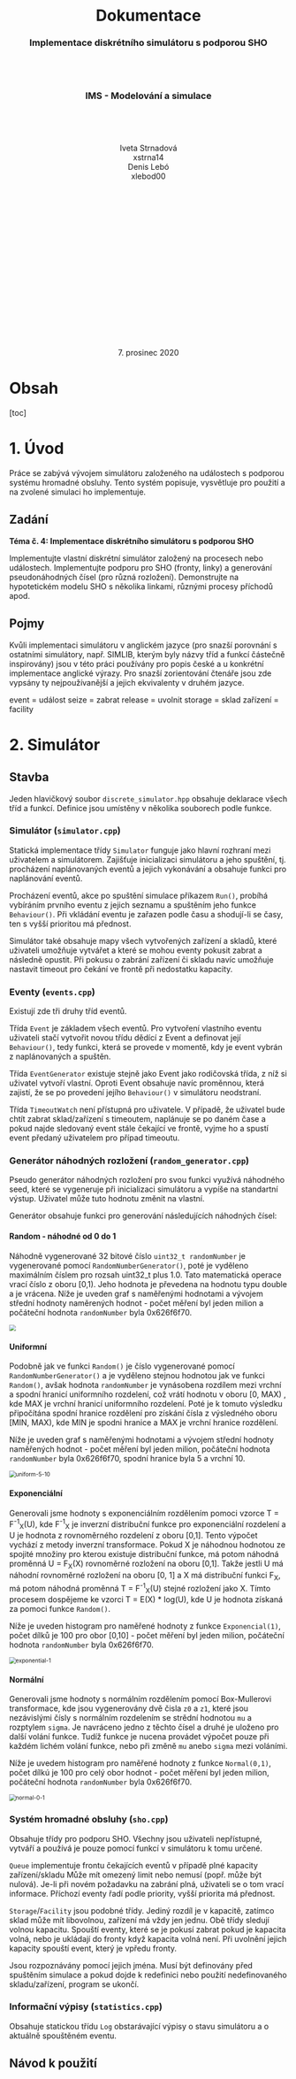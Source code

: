 <div style="text-align:center; margin-top:38.2%">
    <hspace></hspace>
    <h1>
        Dokumentace
    </h1>
    <h3>
        Implementace diskrétního simulátoru s podporou SHO
    </h3>
    <p style="margin-top:15%"></p>
    <h3>
        IMS - Modelování a simulace
    </h3>
    <p style="margin-top:15%"></p>
    Iveta Strnadová<br>
    xstrna14<br>
    Denis Lebó<br>
    xlebod00
</div>
<p style="text-align:center; margin-top:60%">7. prosinec 2020</p>




<div style="page-break-after: always; break-after: page;"></div>

<h1>Obsah</h1>

[toc]

<div style="page-break-after: always; break-after: page;"></div>

# 1. Úvod

Práce se zabývá vývojem simulátoru založeného na událostech s podporou systému hromadné obsluhy. Tento systém popisuje, vysvětluje pro použití a na zvolené simulaci ho implementuje.

## Zadání

**Téma č. 4: Implementace diskrétního simulátoru s podporou SHO**

Implementujte vlastní diskrétní simulátor založený na procesech nebo událostech. Implementujte podporu pro SHO (fronty, linky) a generování pseudonáhodných čísel (pro různá rozložení). Demonstrujte na hypotetickém modelu SHO s několika linkami, různými procesy příchodů apod.

## Pojmy

Kvůli implementaci simulátoru v anglickém jazyce (pro snazší porovnání s ostatními simulátory, např. SIMLIB, kterým byly názvy tříd a funkcí částečně inspirovány) jsou v této práci používány pro popis české a u konkrétní implementace anglické výrazy. Pro snazší zorientování čtenáře jsou zde vypsány ty nejpoužívanější a jejich ekvivalenty v druhém jazyce.

event = událost
seize = zabrat
release = uvolnit
storage = sklad
zařízení = facility

<div style="page-break-after: always; break-after: page;"></div>

# 2. Simulátor

## Stavba

Jeden hlavičkový soubor `discrete_simulator.hpp` obsahuje deklarace všech tříd a funkcí.  Definice jsou umístěny v několika souborech podle funkce.

### Simulátor (`simulator.cpp`)

Statická implementace třídy `Simulator` funguje jako hlavní rozhraní mezi uživatelem a simulátorem. Zajišťuje inicializaci simulátoru a jeho spuštění, tj. procházení naplánovaných eventů a jejich vykonávání a obsahuje funkci pro naplánování eventů.

Procházení eventů, akce po spuštění simulace příkazem `Run()`, probíhá vybíráním prvního eventu z jejich seznamu a spuštěním jeho funkce `Behaviour()`. Při vkládání eventu je zařazen podle času a shodují-li se časy, ten s vyšší prioritou má přednost.

Simulátor také obsahuje mapy všech vytvořených zařízení a skladů, které uživateli umožňuje vytvářet a které se mohou eventy pokusit zabrat a následně opustit. Při pokusu o zabrání zařízení či skladu navíc umožňuje nastavit timeout pro čekání ve frontě při nedostatku kapacity.

### Eventy (`events.cpp`)

Existují zde tři druhy tříd eventů.

Třída `Event` je základem všech eventů. Pro vytvoření vlastního eventu uživateli stačí vytvořit novou třídu dědící z Event a definovat její `Behaviour()`, tedy funkci, která se provede v momentě, kdy je event vybrán z naplánovaných a spuštěn.

Třída `EventGenerator` existuje stejně jako Event jako rodičovská třída, z níž si uživatel vytvoří vlastní. Oproti Event obsahuje navíc proměnnou, která zajistí, že se po provedení jejího `Behaviour()` v simulátoru neodstraní.

Třída `TimeoutWatch` není přístupná pro uživatele. V případě, že uživatel bude chtít zabrat sklad/zařízení s timeoutem, naplánuje se po daném čase a pokud najde sledovaný event stále čekající ve frontě, vyjme ho a spustí event předaný uživatelem pro případ timeoutu.

### Generátor náhodných rozložení (`random_generator.cpp`)

Pseudo generátor náhodných rozložení pro svou funkci využívá náhodného seed, které se vygeneruje při inicializaci simulátoru a vypíše na standartní výstup. Uživatel může tuto hodnotu změnit na vlastní.

Generátor obsahuje funkci pro generování následujících náhodných čísel:

<div style="page-break-after: always; break-after: page;"></div>

#### Random - náhodné od 0 do 1

Náhodně vygenerované 32 bitové číslo `uint32_t randomNumber` je vygenerované pomocí `RandomNumberGenerator()`, poté je vyděleno maximálním číslem pro rozsah uint32_t plus 1.0. Tato matematická operace vrací číslo z oboru [0,1). Jeho hodnota je převedena na hodnotu typu double a je vrácena.
Níže je uveden graf s naměřenými hodnotami a vývojem střední hodnoty naměrených hodnot - počet měření byl jeden milion a počáteční hodnota `randomNumber` byla 0x626f6f70.

<img src="C:\Users\ivkas\FIT\5SEM\IMS\ims\doc\random.png" style="zoom:72%;" />

#### Uniformní

Podobně jak ve funkci `Random()` je číslo vygenerované pomocí `RandomNumberGenerator()` a je vyděleno stejnou hodnotou jak ve funkci `Random()`, avšak hodnota `randomNumber` je vynásobena rozdílem mezi vrchní a spodní hranicí uniformního rozdelení, což vrátí hodnotu v oboru [0, MAX) , kde MAX je vrchní hranicí uniformního rozdelení. Poté je k tomuto výsledku připočítána spodní hranice rozdělení pro získání čísla z výsledného oboru [MIN, MAX), kde MIN je spodni hranice a MAX je vrchní hranice rozdělení.

Níže je uveden graf s naměřenými hodnotami a vývojem střední hodnoty naměřených hodnot - počet měření byl jeden milion, počáteční hodnota `randomNumber` byla 0x626f6f70, spodní hranice byla 5 a vrchní 10.

<img src="C:\Users\ivkas\FIT\5SEM\IMS\ims\doc\uniform-5-10.png" alt="uniform-5-10" style="zoom:72%;" />


#### Exponenciální

Generovali jsme hodnoty s exponenciálním rozdělením pomoci vzorce T = F<sup>-1</sup><sub>X</sub>(U), kde F<sup>-1</sup><sub>X</sub> je inverzní distribuční funkce pro exponenciální rozdelení a U je hodnota z rovnoměrného rozdelení z oboru [0,1]. Tento výpočet vychází z metody inverzní transformace. Pokud X je náhodnou hodnotou ze spojité množiny pro kterou existuje distribuční funkce, má potom náhodná proměnná U = F<sub>X</sub>(X) rovnoměrné rozložení na oboru [0,1]. Takže jestli U má náhodní rovnoměrné rozložení na oboru [0, 1] a X má distribuční funkci F<sub>X</sub>, má potom náhodná proměnná T = F<sup>-1</sup><sub>X</sub>(U) stejné rozložení jako X. Tímto procesem dospějeme ke vzorci T = E(X) * log(U), kde U je hodnota získaná za pomoci funkce `Random()`.

Níže je uveden histogram pro naměřené hodnoty z funkce `Exponencial(1)`, počet dílků je 100 pro obor [0,10] - počet měření byl jeden milion, počáteční hodnota `randomNumber` byla 0x626f6f70.

<img src="C:\Users\ivkas\FIT\5SEM\IMS\ims\doc\exponential-1.png" alt="exponential-1" style="zoom:72%;" />

<div style="page-break-after: always; break-after: page;"></div>

#### Normální

Generovali jsme hodnoty s normálním rozdělením pomocí Box-Mullerovi transformace, kde jsou vygenerovány dvě čisla `z0` a `z1`, které jsou nezávislými čísly s normálním rozdelením se strědní hodnotou `mu` a rozptylem `sigma`. Je navráceno jedno z těchto čísel a druhé je uloženo pro další volání funkce. Tudíž funkce je nucena provádet výpočet pouze při každém lichém volání funkce, nebo při změně `mu` anebo `sigma` mezi voláními.

Níže je uvedem histogram pro naměřené hodnoty z funkce `Normal(0,1)`, počet dílkú je 100 pro celý obor hodnot - počet měření byl jeden milion, počáteční hodnota `randomNumber` byla 0x626f6f70.

<img src="C:\Users\ivkas\FIT\5SEM\IMS\ims\doc\normal-0-1.png" alt="normal-0-1" style="zoom:72%;" />

### Systém hromadné obsluhy (`sho.cpp`)

Obsahuje třídy pro podporu SHO. Všechny jsou uživateli nepřístupné, vytváří a používá je pouze pomocí funkcí v simulátoru k tomu určené.

`Queue` implementuje frontu čekajících eventů v případě plné kapacity zařízení/skladu Může mít omezený limit nebo nemusí (popř. může být nulová). Je-li při novém požadavku na zabrání plná, uživateli se o tom vrací informace. Příchozí eventy řadí podle priority, vyšší priorita má přednost.

`Storage`/`Facility` jsou podobné třídy. Jediný rozdíl je v kapacitě, zatímco sklad může mít libovolnou, zařízení má vždy jen jednu. Obě třídy sledují volnou kapacitu. Spouští eventy, které se je pokusí zabrat pokud je kapacita volná, nebo je ukládají do fronty když kapacita volná není. Při uvolnění jejich kapacity spouští event, který je vpředu fronty.

Jsou rozpoznávány pomocí jejich jména. Musí být definovány před spuštěním simulace a pokud dojde k redefinici nebo použití nedefinovaného skladu/zařízení, program se ukončí.

### Informační výpisy (`statistics.cpp`)

Obsahuje statickou třídu `Log` obstarávající výpisy o stavu simulátoru a o aktuálně spouštěném eventu.

<div style="page-break-after: always; break-after: page;"></div>

## Návod k použití

### Připojení simulátoru a nezbytné funkce

```cpp
#include "discrete_simulator.hpp"
int main()
{
    double start_time = 0.0;
    double end_time = 10.0;
    Simulator::Init(start_time, end_time);
    Simulator::Run();
}
```

`Simulator::Init(start_time, end_time)` - inicializuje simulátor a nastaví čas simulace. `Simulator::Run()` - spustí simulaci podle toho, co bylo definováno mezi `Init` a `Run`. Je důležité, aby případné další funkce byly volané mezi těmito funkcemi.

### Vytváření a plánování eventů

```cpp
class Person : public Event {
    public:
        void Behaviour() {
            Log::EventState(this, "Person appeared in the system.")
        }
};
class PersonGenerator : public EventGenerator {
    public:
    	void Behaviour() {
            double next_time = Simulator::last_effective_time + 1;
            Simulator::ScheduleEvent(new Person(), next_time);
            Simulator::ScheduleEvent(this, next_time);
        }
}
int main() {
    Simulator::Init(0.0, 2.0);
    Simulator::ScheduleEvent(new PersonGenerator(), 0.0);
    Simulator::Run();
}
//výstup:
//[1]	Event#1: Person appeared in the system.
//[2]	Event#2: Person appeared in the system.
```

Třída pro vlastní event i generátor se vytvoří děděním z `Event`/`EventGenerator` a napsáním vlastního `Behaviour`. V tomto případě generátor vytvoří event Person a naplánuje sebe i jeho do kalendáře událostí za 1 (např. 1 sekundu, záleží jak se na čas díváme).

Proměnná `Simulator::last_effective_time` v sobě uchovává čas posledního spuštěného eventu.

`Simulator::ScheduleEvent(*event, time)` - naplánuje událost event na čas simulace time

### Další funkce simulátoru

`Simulator::Wait(time_to_wait, *event)` - počká daný čas a poté spustí přiložený event

`Simulator::CreateStorage(name, capacity)`/`Simulator::CreateStorage(name, capacity, queue_limit)` - vytvoří sklad daného jména, kapacity a popř. s omezenou frontou

`Simulator::CreateFacility(name)`/`Simulator::CreateFacility(name, queue_limit)` - vytvoří zařízení daného jména, popř. s omezenou linkou

Následující funkce jsou uvedeny pouze pro `Storage`, protože pro `Facility` fungují úplně stejně.

`Simulator::SeizeStorage(name, *event)` - pokusí se zabrat sklad, daný event se vykoná až se dostane na řadu, vrací `false` u plné fronty

`Simulator::SeizeStorageWithTimeout(name, timeout_time, *on_success_event, *on_timeout_event)` - pokusí se zabrat sklad; pokud zůstane ve frontě a bude tam i po uplynutí timeout_time, on_success_event se z ní vyjme, zahodí a provede se místo něj on_timeout_event

`Simulator::ReleaseStorage(name)` - uvolní jednotku ze skladu, pokud byl ve frontě event, umístí se jako příští provedený

**Poznámka**

Simulátor založený na událostech (eventech) je v určitých ohledech omezující. Funkce, které vyžadují v sobě odkaz na event(y) vyžadují speciální zacházení (tj. funkce `Wait`, `SeizeStorage/Facility` a `SeizeStorage/FacilityWithTimeout`).

Protože jejich roli v simulaci “přebírají” přiložené eventy, které se mohou vykonat ihned nebo až po chvíli, event který tyto funkce volá ve svém `Behaviour` již nesmí provést žádnou jinou funkci. Jedinou výjimkou je zpracování hodnoty false, kterou mohou funkce `Seize` vrátit, protože v tom případě se přiložený event nikdy neprovede.

### Funkce z náhodného generátoru čísel

`RandomGenerator::SetSeed(seed)` - nastaví hodnotu seed na požadovanou hodnotu

`RandomGenerator::Random()` - vrátí náhodnou hodnotu z intervalu [0, 1) s rovnoměrným rozdělením

`RandomGenerator::Uniform(low, high)` - vrátí náhodnou hodnotu z intervalu [low, high) s rovnoměrným rozdělením

`RandomGenerator::Exponential(mean)` - vrátí náhodnou hodnotu z exponenciálního rozložení se středem v mean

`RandomGenerator::Normal(mean, std_deviation)` - vrátí náhodnou hodnotu z normálního rozložení se středem v mean a standartní odchylkou std_devition

**Poznámka:** RandomGenerator neošetřuje nevhodné záporné vstupy či výstupy z funkcí generujících náhodná rozložení. Je na uživateli, aby zvážil co generuje a ošetřil případné mezní případy.

### Funkce z `Log`

`Log::SimulatorState` - vypíše na stdout základní informace o simulátoru: čas, počet naplánovaných eventů a eventů pozastavených ve frontách, počet definovaných skladů/zařízení a podrobnější informace o nich

`Log::EventState(*event, msg)` - vypíše na stdout čas simulace, jméno nebo identifikátor předané události a danou zprávu msg

Podrobnější popis zde zmíněných funkcí, jejich parametrů a efektů na simulaci můžete najít v hlavičkovém souboru simulátoru (`discrete_simulator.hpp`). Ukázku použití prvků simulátoru najdete v implementaci simulace (`simulation.cpp`).

<div style="page-break-after: always; break-after: page;"></div>

# 3. Simulace

Příklad "vlek":

- Lyžaři: obyčejní - exp(1), závodníci - exp(10), závodníci mají přednost
- 40 kotev, jedno startovní stanovište
- při nastupování:
	- 10% - chyba, nástup se opkauje, kotva jede dál
	- 90% - 4 min nahoru, kotva jede další 4 min zpět

Příklad byl převzat z prvního democvičení v předmětu IMS - Modelování a simulace, kde byl použit jako ukázka modelování petriho sítí.

## Abstraktní model

![petriNet](C:\Users\ivkas\FIT\5SEM\IMS\ims\doc\petriNet.png)

## Implementace simulace

Podařilo se nám implementovat abstraktní model Petriho sítě se všemi charakteristickými vlastnostmi modelu.

Jednotlivé implementované stavy jsou deklarovány na začátku `simulation.cpp` souboru a dědí své vlastnosti od třídy Event. Kvůli omezení z povahy simulátoru založeného na událostech (eventech) jsou závodníci a lyžaři implementování několika eventy, které se postupně navzájem vytvářejí.

Její chování je zavedeno pomocí funkcí SeizeFacility, SeizeStorage, Wait, ScheduleEvent, ReleaseFacility a ReleaseStorage, jejichž konkrétní implementace lze najít ve funkci `Behaviour()` pro každou třídu. Stavy `kotva` a `stanoviste` byly zavedeny pomocí CreateStorage s kapacitou 40 a CreateFacility respektivne, obě byli zavedeny bez omezení na délku fronty. Zdroje pro generování lyžařů a závodníků byly implementovány pomocí třídy `EventGenerator` ze simulátoru a délky mezi jejich opakováním jsou dány návratovou hodnotou funkcí `Exponencial(1.0)` pro lyžaře a `Exponencial(10.0)` pro závodníky.

Po počátečním testování jsme změnili velikost skladu kotev na 2, aby se vytvořily fronty před zařízením `stanoviste` a projevila se tak lépe funkce priorit v systému, kdy závodník dostane přednost před lyžařem.

<div style="page-break-after: always; break-after: page;"></div>

# 4. Závěr

Přiložené zdrojové kódy simulátoru se dají použít jako primitivní simulační knihovna založená na událostech. Potenciální uživatel může kromě této dokumentace využít k nalezení více informací hlavičkový zdrojový soubor či vytvořený program simulace obsahující většinu výše zmíněných konstrukcí.
